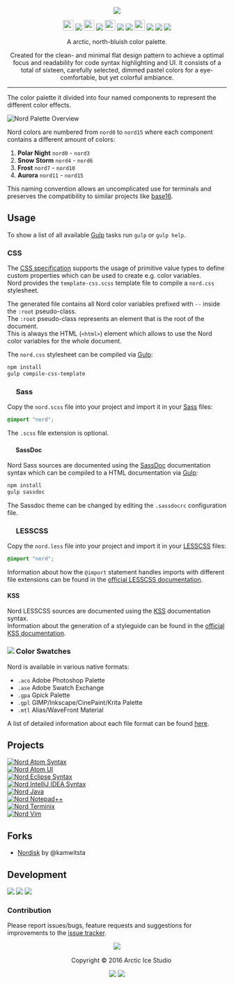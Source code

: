 <p align="center"><img src="https://cdn.rawgit.com/arcticicestudio/nord/develop/src/assets/nord-logo-banner.svg"/></p>

<p align="center"><img src="https://cdn.travis-ci.org/images/favicon-c566132d45ab1a9bcae64d8d90e4378a.svg" width=24 height=24/> <a href="https://travis-ci.org/arcticicestudio/nord"><img src="https://img.shields.io/travis/arcticicestudio/nord/develop.svg"/></a> <img src="https://circleci.com/favicon.ico" width=24 height=24/> <a href="https://circleci.com/gh/arcticicestudio/nord"><img src="https://circleci.com/gh/arcticicestudio/nord.svg?style=shield&circle-token=8945e0a295af1d51d224daf2a800eb4be8b9589d"/></a> <img src="https://assets-cdn.github.com/favicon.ico" width=24 height=24/> <a href="https://github.com/arcticicestudio/nord/releases/latest"><img src="https://img.shields.io/github/release/arcticicestudio/nord.svg"/></a> <a href="https://github.com/arcticicestudio/nord/releases/latest"><img src="https://img.shields.io/badge/pre--release---_-blue.svg"/></a> <img src="https://www.npmjs.com/static/images/touch-icons/favicon-32x32.png" width=24 height=24/> <a href="https://www.npmjs.com/package/nord"><img src="https://img.shields.io/npm/v/nord.svg"/></a> <a href="https://www.npmjs.com/package/nord"><img src="https://img.shields.io/npm/dt/nord.svg"/></a> <a href="https://www.npmjs.com/package/nord"><img src="https://img.shields.io/npm/dm/nord.svg"/></a></p>

<p align="center">A arctic, north-bluish color palette.</p>

<p align="center">Created for the clean- and minimal flat design pattern to achieve a optimal focus and readability for code syntax highlighting and UI.
It consists of a total of sixteen, carefully selected, dimmed pastel colors for a eye-comfortable, but yet colorful ambiance.</p>

---

The color palette it divided into four named components to represent the different color effects.

![Nord Palette Overview](https://cdn.rawgit.com/arcticicestudio/nord/develop/src/assets/nord-overview.svg)

Nord colors are numbered from `nord0` to `nord15` where each component contains a different amount of colors:  
  1. **Polar Night** `nord0` - `nord3`  
  2. **Snow Storm** `nord4` - `nord6`  
  3. **Frost** `nord7` - `nord10`  
  4. **Aurora** `nord11` - `nord15`  

This naming convention allows an uncomplicated use for terminals and preserves the compatibility to similar projects like [base16](http://chriskempson.com/projects/base16).

## Usage
To show a list of all available [Gulp][gulp] tasks run `gulp` or `gulp help`.

### CSS
The [CSS specification](https://www.w3.org/TR/css-variables) supports the usage of primitive value types to define custom properties which can be used to create e.g. color variables.  
Nord provides the `template-css.scss` template file to compile a `nord.css` stylesheet.

The generated file contains all Nord color variables prefixed with `--` inside the `:root` pseudo-class.  
The `:root` pseudo-class represents an element that is the root of the document.  
This is always the HTML (`<html>`) element which allows to use the Nord color variables for the whole document.

The `nord.css` stylesheet can be compiled via [Gulp][gulp]:  
```sh
npm install
gulp compile-css-template
```

### <img src="http://sass-lang.com/favicon.ico" width=16 height=16 /> Sass
Copy the `nord.scss` file into your project and import it in your [Sass](http://sass-lang.com) files:
```css
@import "nord";
```
The `.scss` file extension is optional.

#### <img src="http://sassdoc.com/favicon.png" width=16 height=16 /> SassDoc
Nord Sass sources are documented using the [SassDoc](http://sassdoc.com) documentation syntax which can be compiled to a HTML documentation via [Gulp][gulp]:  
```sh
npm install
gulp sassdoc
```
The Sassdoc theme can be changed by editing the `.sassdocrc` configuration file.

### <img src="http://lesscss.org/public/ico/favicon.ico" width=16 height=16/> LESSCSS
Copy the `nord.less` file into your project and import it in your [LESSCSS](http://lesscss.org) files:  
```css
@import "nord";
```
Information about how the `@import` statement handles imports with different file extensions can be found in the [official LESSCSS documentation](http://lesscss.org/features/#import-directives-feature).

#### KSS
Nord LESSCSS sources are documented using the [KSS](http://warpspire.com/kss) documentation syntax.  
Information about the generation of a styleguide can be found in the [official KSS documentation](http://warpspire.com/kss/styleguides).

### <img src="https://cdn.rawgit.com/arcticicestudio/nord/develop/src/assets/icon-color-swatch.svg"/> Color Swatches
Nord is available in various native formats:
  - `.aco` Adobe Photoshop Palette
  - `.ase` Adobe Swatch Exchange
  - `.gpa` Gpick Palette
  - `.gpl` GIMP/Inkscape/CinePaint/Krita Palette
  - `.mtl` Alias/WaveFront Material

A list of detailed information about each file format can be found [here](http://www.selapa.net/swatches/colors/fileformats.php).

## Projects
[![Nord Atom Syntax](https://cdn.rawgit.com/arcticicestudio/nord/develop/src/assets/banner-nord-atom-syntax.svg)](https://atom.io/themes/nord-atom-syntax)  
[![Nord Atom UI](https://cdn.rawgit.com/arcticicestudio/nord/develop/src/assets/banner-nord-atom-ui.svg)](https://atom.io/themes/nord-atom-ui)  
[![Nord Eclipse Syntax](https://cdn.rawgit.com/arcticicestudio/nord/develop/src/assets/nord-eclipse-syntax-banner.svg)](https://github.com/arcticicestudio/nord-eclipse-syntax)  
[![Nord IntelliJ IDEA Syntax](https://cdn.rawgit.com/arcticicestudio/nord/develop/src/assets/banner-nord-intellij-idea-syntax.svg)](https://github.com/arcticicestudio/nord-intellij-idea-syntax)  
[![Nord Java](https://cdn.rawgit.com/arcticicestudio/nord/develop/src/assets/nord-java-banner.svg)](https://github.com/arcticicestudio/nord-java)  
[![Nord Notepad++](https://cdn.rawgit.com/arcticicestudio/nord/develop/src/assets/banner-nord-notepadplusplus.svg)](https://github.com/arcticicestudio/nord-notepadplusplus)  
[![Nord Terminix](https://cdn.rawgit.com/arcticicestudio/nord/develop/src/assets/nord-terminix-banner.svg)](https://github.com/arcticicestudio/nord-terminix)  
[![Nord Vim](https://cdn.rawgit.com/arcticicestudio/nord/develop/src/assets/banner-nord-vim.svg)](https://github.com/arcticicestudio/nord-vim)  

## Forks
  - [Nordisk](https://github.com/kamwitsta/nordisk) by @kamwitsta

## Development
[![](https://img.shields.io/badge/Changelog-0.1.0-blue.svg)](https://github.com/arcticicestudio/nord/blob/v0.1.0/CHANGELOG.md) [![](https://img.shields.io/badge/Workflow-gitflow_Branching_Model-blue.svg)](http://nvie.com/posts/a-successful-git-branching-model) [![](https://img.shields.io/badge/Versioning-ArcVer_0.8.0-blue.svg)](https://github.com/arcticicestudio/arcver)

### Contribution
Please report issues/bugs, feature requests and suggestions for improvements to the [issue tracker](https://github.com/arcticicestudio/nord/issues).

<p align="center"><img src="https://cdn.rawgit.com/arcticicestudio/nord/develop/src/assets/banner-footer-mountains.svg" /></p>

<p align="center"> <img src="http://arcticicestudio.com/favicon.ico" width=16 height=16/> Copyright &copy; 2016 Arctic Ice Studio</p>

<p align="center"><a href="http://www.apache.org/licenses/LICENSE-2.0"><img src="https://img.shields.io/badge/License-Apache_2.0-blue.svg"/></a> <a href="https://creativecommons.org/licenses/by-sa/4.0"><img src="https://img.shields.io/badge/License-CC_BY--SA_4.0-blue.svg"/></a></p>

[gulp]: http://gulpjs.com
